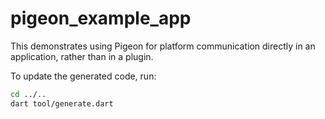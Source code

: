 # pigeon_example_app

This demonstrates using Pigeon for platform communication directly in an
application, rather than in a plugin.

To update the generated code, run:

```sh
cd ../..
dart tool/generate.dart
```
